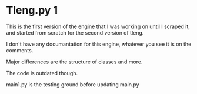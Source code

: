 # Tleng.py 1

This is the first version of the engine that I was working on until I scraped it, and started from scratch for the second version of tleng.

I don't have any documantation for this engine, whatever you see it is on the comments.

Major differences are the structure of classes and more.

The code is outdated though.

main1.py is the testing ground before updating main.py 
